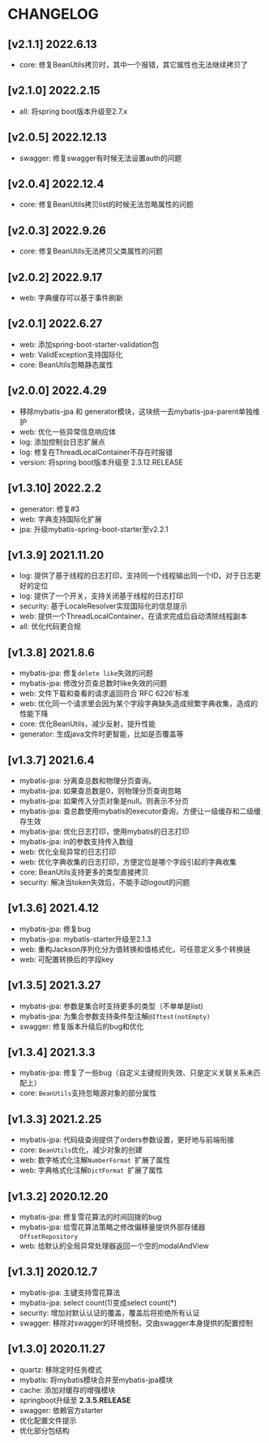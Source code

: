 # CHANGELOG

## [v2.1.1] 2022.6.13

* core: 修复BeanUtils拷贝时，其中一个报错，其它属性也无法继续拷贝了

## [v2.1.0] 2022.2.15

* all: 将spring boot版本升级至2.7.x

## [v2.0.5] 2022.12.13

* swagger: 修复swagger有时候无法设置auth的问题

## [v2.0.4] 2022.12.4

* core: 修复BeanUtils拷贝list的时候无法忽略属性的问题

## [v2.0.3] 2022.9.26

* core: 修复BeanUtils无法拷贝父类属性的问题

## [v2.0.2] 2022.9.17

* web: 字典缓存可以基于事件刷新

## [v2.0.1] 2022.6.27

* web: 添加spring-boot-starter-validation包
* web: ValidException支持国际化
* core: BeanUtils忽略静态属性 

## [v2.0.0] 2022.4.29

* 移除mybatis-jpa 和 generator模块，这块统一去mybatis-jpa-parent单独维护
* web: 优化一些异常信息响应体
* log: 添加控制台日志扩展点
* log: 修复在ThreadLocalContainer不存在时报错
* version: 将spring boot版本升级至 2.3.12.RELEASE 

## [v1.3.10] 2022.2.2

* generator:  修复#3
* web: 字典支持国际化扩展
* jpa: 升级mybatis-spring-boot-starter至v2.2.1

## [v1.3.9] 2021.11.20

* log:  提供了基于线程的日志打印，支持同一个线程输出同一个ID，对于日志更好的定位
* log: 提供了一个开关，支持关闭基于线程的日志打印
* security:  基于LocaleResolver实现国际化的信息提示
* web: 提供一个ThreadLocalContainer，在请求完成后自动清除线程副本
* all: 优化代码更合规

## [v1.3.8] 2021.8.6

* mybatis-jpa: 修复`delete like`失效的问题
* mybatis-jpa: 修改分页查总数时like失效的问题
* web: 文件下载和查看的请求返回符合`RFC 6226'标准
* web: 优化同一个请求里会因为某个字段字典缺失造成频繁字典收集，造成的性能下降
* core: 优化BeanUtils，减少反射，提升性能
* generator: 生成java文件时更智能，比如是否覆盖等

## [v1.3.7] 2021.6.4

* mybatis-jpa: 分离查总数和物理分页查询。
* mybatis-jpa: 如果查总数是0，则物理分页查询忽略
* mybatis-jpa: 如果传入分页对象是null。则表示不分页
* mybatis-jpa: 查总数使用mybatis的executor查询，方便让一级缓存和二级缓存生效
* mybatis-jpa: 优化日志打印，使用mybatis的日志打印
* mybatis-jpa: in的参数支持传入数组
* web: 优化全局异常的日志打印
* web: 优化字典收集的日志打印，方便定位是哪个字段引起的字典收集
* core: BeanUtils支持更多的类型直接拷贝
* security: 解决当token失效后，不能手动logout的问题

## [v1.3.6] 2021.4.12

* mybatis-jpa: 修复bug
* mybatis-jpa: mybatis-starter升级至2.1.3
* web: 重构Jackson序列化分为值转换和值格式化，可任意定义多个转换链
* web: 可配置转换后的字段key

## [v1.3.5] 2021.3.27

* mybatis-jpa: 参数是集合时支持更多的类型（不单单是list)
* mybatis-jpa: 为集合参数支持条件型注解`@Iftest(notEmpty)`
* swagger:  修复版本升级后的bug和优化

## [v1.3.4] 2021.3.3

* mybatis-jpa: 修复了一些bug（自定义主键规则失效、只是定义关联关系未匹配上）
* core:  `BeanUtils`支持忽略源对象的部分属性

## [v1.3.3] 2021.2.25

* mybatis-jpa: 代码级查询提供了orders参数设置，更好地与前端衔接
* core:  `BeanUtils`优化，减少对象的创建
* web: 数字格式化注解`NumberFormat `扩展了属性
* web: 字典格式化注解`DictFormat `扩展了属性

## [v1.3.2] 2020.12.20

* mybatis-jpa: 修复雪花算法的时间回拨的bug
* mybatis-jpa:  给雪花算法策略之修改偏移量提供外部存储器`OffsetRepository `
* web: 给默认的全局异常处理器返回一个空的modalAndView

## [v1.3.1] 2020.12.7

* mybatis-jpa: 主键支持雪花算法
* mybatis-jpa:  select count(1)变成select count(*)
* security: 增加对默认认证的覆盖，覆盖后将拒绝所有认证
* swagger: 移除对swagger的环境控制，交由swagger本身提供的配置控制

## [v1.3.0] 2020.11.27

* quartz: 移除定时任务模式
* mybatis: 将mybatis模块合并至mybatis-jpa模块
* cache: 添加对缓存的增强模块
* springboot升级至 **2.3.5.RELEASE**  
* swagger: 依赖官方starter
* 优化配置文件提示
* 优化部分包结构
